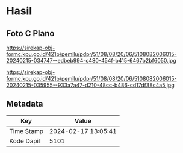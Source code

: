 # Hasil

## Foto C Plano

https://sirekap-obj-formc.kpu.go.id/421b/pemilu/pdpr/51/08/08/20/06/5108082006015-20240215-034747--edbeb994-c480-454f-b415-6467b2bf6050.jpg

https://sirekap-obj-formc.kpu.go.id/421b/pemilu/pdpr/51/08/08/20/06/5108082006015-20240215-035955--933a7a47-d210-48cc-b486-cd17df38c4a5.jpg


## Metadata

| Key        | Value               |
| ---------- | ------------------- |
| Time Stamp | 2024-02-17 13:05:41 |
| Kode Dapil | 5101                |



